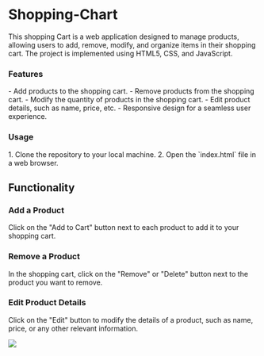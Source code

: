 <h1>Shopping-Chart</h1>

<p>This shopping Cart is a web application designed to manage products, allowing users to add, remove, modify, and organize items in their shopping cart. The project is implemented using HTML5, CSS, and JavaScript.</p>

<h3>Features</h3>
<p>
- Add products to the shopping cart.
- Remove products from the shopping cart.
- Modify the quantity of products in the shopping cart.
- Edit product details, such as name, price, etc.
- Responsive design for a seamless user experience.
</p>
<h3>Usage</h3>
<p>
1. Clone the repository to your local machine.
2. Open the `index.html` file in a web browser.
</p>
<h2>Functionality</h2>

<h3>Add a Product</h3>
<p>
Click on the "Add to Cart" button next to each product to add it to your shopping cart.</p>

<h3>Remove a Product</h3>
<p>
In the shopping cart, click on the "Remove" or "Delete" button next to the product you want to remove.</p>

<h3>Edit Product Details</h3>
<p>
Click on the "Edit" button to modify the details of a product, such as name, price, or any other relevant information.</p>

![](kisatanitim.gif)

